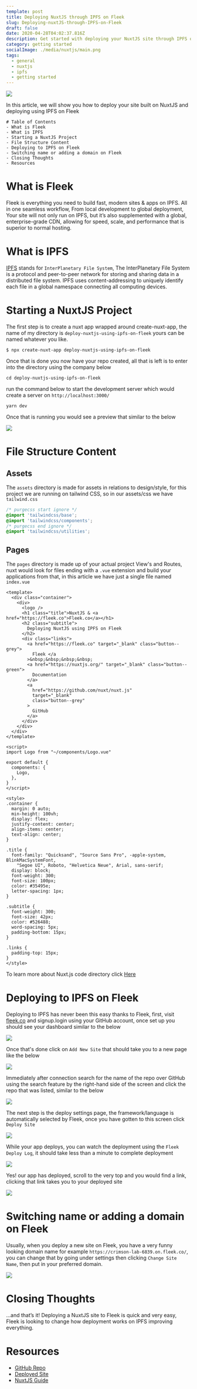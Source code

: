 ```yaml
---
template: post
title: Deploying NuxtJS through IPFS on Fleek
slug: Deploying-nuxtJS-through-IPFS-on-Fleek
draft: false
date: 2020-04-28T04:02:37.816Z
description: Get started with deploying your NuxtJS site through IPFS on Fleek
category: getting started
socialImage: ./media/nuxtjs/main.png
tags:
  - general
  - nuxtjs
  - ipfs
  - getting started
---
```

![](images/nuxtjs/main.png) 


In this article, we will show you how to deploy your site built on NuxtJS and deploying using IPFS on Fleek 

```
# Table of Contents
- What is Fleek
- What is IPFS
- Starting a NuxtJS Project
- File Structure Content
- Deploying to IPFS on Fleek
- Switching name or adding a domain on Fleek
- Closing Thoughts
- Resources
```

# What is Fleek
Fleek is everything you need to build fast, modern sites & apps on IPFS. All in one seamless workflow, From local development to global deployment, Your site will not only run on IPFS, but it’s also supplemented with a global, enterprise-grade CDN, allowing for speed, scale, and performance that is superior to normal hosting.

# What is IPFS
[IPFS](https://ipfs.io) stands for `InterPlanetary File System`, The InterPlanetary File System is a protocol and peer-to-peer network for storing and sharing data in a distributed file system. IPFS uses content-addressing to uniquely identify each file in a global namespace connecting all computing devices.

# Starting a NuxtJS Project

The first step is to create a nuxt app wrapped around create-nuxt-app, the name of my directory is `deploy-nuxtjs-using-ipfs-on-fleek` yours can be named whatever you like.

```
$ npx create-nuxt-app deploy-nuxtjs-using-ipfs-on-fleek

```

Once that is done you now have your repo created, all that is left is to enter into the directory using the company below

```
cd deploy-nuxtjs-using-ipfs-on-fleek
```

run the command below to start the development server which would create a server on `http://localhost:3000/`

```
yarn dev
```

Once that is running you would see a preview that similar to the below

![](images/nuxtjs/nuxt-main.png)


# File Structure Content

## Assets
The `assets` directory is made for assets in relations to design/style, for this project we are running on tailwind CSS, so in our assets/css we have `tailwind.css`

```css
/* purgecss start ignore */
@import 'tailwindcss/base';
@import 'tailwindcss/components';
/* purgecss end ignore */
@import 'tailwindcss/utilities';
```

## Pages

The `pages` directory is made up of your actual project View's and Routes, nuxt would look for files ending with a `.vue` extension and build your applications from that, in this article we have just a single file named `index.vue`

```vue
<template>
  <div class="container">
    <div>
      <logo />
      <h1 class="title">NuxtJS & <a href="https://fleek.co">Fleek.co</a></h1>
      <h2 class="subtitle">
        Deploying NuxtJS using IPFS on Fleek
      </h2>
      <div class="links">
        <a href="https://fleek.co" target="_blank" class="button--grey">
          Fleek </a
        >&nbsp;&nbsp;&nbsp;&nbsp;
        <a href="https://nuxtjs.org/" target="_blank" class="button--green">
          Documentation
        </a>
        <a
          href="https://github.com/nuxt/nuxt.js"
          target="_blank"
          class="button--grey"
        >
          GitHub
        </a>
      </div>
    </div>
  </div>
</template>

<script>
import Logo from "~/components/Logo.vue"

export default {
  components: {
    Logo,
  },
}
</script>

<style>
.container {
  margin: 0 auto;
  min-height: 100vh;
  display: flex;
  justify-content: center;
  align-items: center;
  text-align: center;
}

.title {
  font-family: "Quicksand", "Source Sans Pro", -apple-system, BlinkMacSystemFont,
    "Segoe UI", Roboto, "Helvetica Neue", Arial, sans-serif;
  display: block;
  font-weight: 300;
  font-size: 100px;
  color: #35495e;
  letter-spacing: 1px;
}

.subtitle {
  font-weight: 300;
  font-size: 42px;
  color: #526488;
  word-spacing: 5px;
  padding-bottom: 15px;
}

.links {
  padding-top: 15px;
}
</style>
```

To learn more about Nuxt.js code directory click [Here](https://nuxtjs.org/guide/directory-structure/) 

# Deploying to IPFS on Fleek

Deploying to IPFS has never been this easy thanks to Fleek, first, visit [fleek.co](https://fleek.co) and signup.login using your GitHub account, once set up you should see your dashboard similar to the below

![](images/nuxtjs/fleek-dash.png)

Once that's done click on `Add New Site` that should take you to a new page like the below

![](images/nuxtjs/connect.png)

Immediately after connection search for the name of the repo over GitHub using the search feature by the right-hand side of the screen and click the repo that was listed, similar to the below

![](images/nuxtjs/search.png)

The next step is the deploy settings page, the framework/language is automatically selected by Fleek, once you have gotten to this screen click `Deploy Site`

![](images/nuxtjs/deploy.png)

While your app deploys, you can watch the deployment using the `Fleek Deploy Log`, it should take less than a minute to complete deployment

![](images/nuxtjs/log.png)

Yes! our app has deployed, scroll to the very top and you would find a link, clicking that link takes you to your deployed site

![](images/nuxtjs/link.png)

# Switching name or adding a domain on Fleek

Usually, when you deploy a new site on Fleek, you have a very funny looking domain name for example `https://crimson-lab-6839.on.fleek.co/`, you can change that by going under settings then clicking `Change Site Name`, then put in your preferred domain.

![](images/nuxtjs/setting.png)

# Closing Thoughts

…and that’s it! Deploying a NuxtJS site to Fleek is quick and very easy, Fleek is looking to change how deployment works on IPFS improving everything.

# Resources

- [GitHub Repo](https://github.com/Developerayo/deploy-nuxtjs-using-ipfs-on-fleek)
- [Deployed Site](https://deploy-nuxtjs-using-ipfs-on-fleek.on.fleek.co/)
- [NuxtJS Guide](https://nuxtjs.org/guide/)